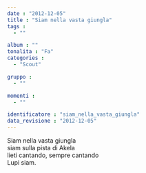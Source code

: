 ```yaml
---
date : "2012-12-05"
title : "Siam nella vasta giungla"
tags : 
  - ""

album : ""
tonalita : "Fa"
categories : 
  - "Scout"

gruppo : 
  - ""

momenti : 
  - ""

identificatore : "siam_nella_vasta_giungla"
data_revisione : "2012-12-05"
---
```

  
  
Siam nella vasta giungla  
siam sulla pista di Akela  
lieti cantando, sempre cantando  
Lupi siam.  
  

